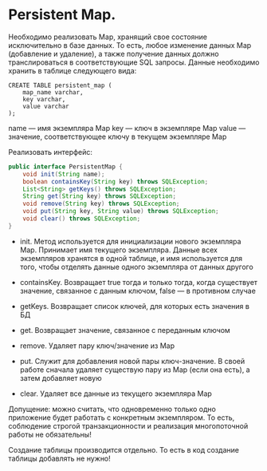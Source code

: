 # Persistent Map.

Необходимо реализовать Map, хранящий свое состояние исключительно в базе данных. То есть, любое изменение данных Map (добавление и удаление), а также получение данных должно транслироваться в соответствующие SQL запросы. Данные необходимо хранить в таблице следующего вида:

```
CREATE TABLE persistent_map (
    map_name varchar,
    key varchar,
    value varchar
);
```

name &mdash; имя экземпляра Map
key &mdash; ключ в экземпляре Map
value &mdash; значение, соответствующее ключу в текущем экземпляре Map

Реализовать интерфейс:

```java
public interface PersistentMap {
    void init(String name);
    boolean containsKey(String key) throws SQLException;
    List<String> getKeys() throws SQLException;
    String get(String key) throws SQLException;
    void remove(String key) throws SQLException;
    void put(String key, String value) throws SQLException;
    void clear() throws SQLException;
}
```

* init. Метод используется для инициализации нового экземпляра Map. Принимает имя текущего экземпляра. Данные всех экземпляров хранятся в одной таблице, и имя используется для того, чтобы отделять данные одного экземпляра от данных другого

* containsKey. Возвращает true тогда и только тогда, когда существует значение, связанное с данным ключом, false &mdash; в противном случае

* getKeys. Возвращает список ключей, для которых есть значения в БД

* get. Возвращает значение, связанное с переданным ключом

* remove. Удаляет пару ключ/значение из Map

* put. Служит для добавления новой пары ключ-значение. В своей работе сначала удаляет существую пару из Map (если она есть), а затем добавляет новую

* clear. Удаляет все данные из текущего экземпляра Map

Допущение: можно считать, что одновременно только одно приложение будет работать с конкретным экземпляром. То есть, соблюдение строгой транзакционности и реализация многопоточной работы не обязательны!

Создание таблицы производится отдельно. То есть в код создание таблицы добавлять не нужно!
